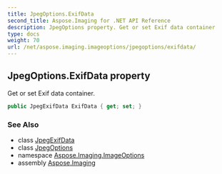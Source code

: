 ```yaml
---
title: JpegOptions.ExifData
second_title: Aspose.Imaging for .NET API Reference
description: JpegOptions property. Get or set Exif data container
type: docs
weight: 70
url: /net/aspose.imaging.imageoptions/jpegoptions/exifdata/
---
```

## JpegOptions.ExifData property

Get or set Exif data container.

```csharp
public JpegExifData ExifData { get; set; }
```

### See Also

* class [JpegExifData](../../../aspose.imaging.exif/jpegexifdata/)
* class [JpegOptions](../)
* namespace [Aspose.Imaging.ImageOptions](../../jpegoptions/)
* assembly [Aspose.Imaging](../../../)


